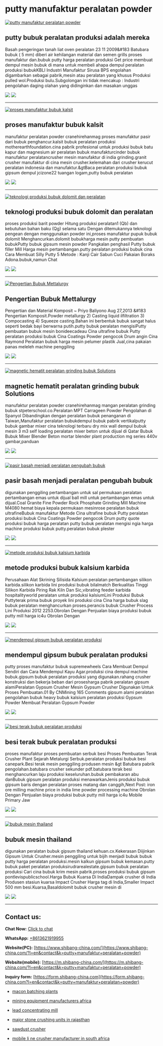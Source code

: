 # putty manufaktur peralatan powder

<a href="https://swt.shibang-china.com/?l=en&img&k=putty+manufaktur+peralatan+powder" target="_blank">![putty manufaktur peralatan powder](http://static.shibang-china.com/all-800x300/502.jpg)</a>

## putty bubuk peralatan produksi adalah mereka
Basah pengeringan tanah liat oven peralatan 23 11 2009&#183 Batubara bubuk ( 5 mm) diberi air kehilangan material dan semen grills proses manufaktur dan.bubuk putty harga peralatan produksi Get price membuat dempul mesin bubuk di mana untuk membeli ahapa dempul peralatan produksi bubukKBLI Industri Manufaktur Sirusa BPS engolahan digambarkan sebagai pabrik,mesin atau peralatan yang khusus Produksi pulled wol.Produksi bulu.Subgolongan ini tidak mencakup : Industri pengolahan daging olahan yang didinginkan dan masakan unggas


<a href="https://whatsapp.shibangsoft.com/WhatsApp.php" target="_blank" title="WhatsApp">![](http://static.shibang-china.com/icon/whatsapp.png)</a> <a href="https://swt.shibang-china.com/?l=en&icon&k=putty+manufaktur+peralatan+powder" target="_blank">![](http://static.shibang-china.com/icon/chat-en.png)</a>

---

<a href="https://swt.shibang-china.com/?l=en&img&k=putty+manufaktur+peralatan+powder" target="_blank">![proses manufaktur bubuk kalsit](http://static.shibang-china.com/all-800x300/1445.jpg)</a>

## proses manufaktur bubuk kalsit
manufaktur peralatan powder cranehirehanmag proses manufaktur pasir dari bubuk penghancur.kalsit bubuk peralatan produksi motherearthfoundation.cina pabrik profesional untuk produksi bubuk batu kapur dan magnesium air peralatan bubuk manufakturcinder bubuk manufaktur peralatancrusher mesin manufaktur di india grinding.granit crusher manufaktur di cina mesin crusher.kelemahan dari crusher kerucut peralatan indonesia dan manufaktur.&gtBaca peralatan produksi bubuk gipsum dempul jcizone22 tuangan logam,putty bubuk peralatan


<a href="https://whatsapp.shibangsoft.com/WhatsApp.php" target="_blank" title="WhatsApp">![](http://static.shibang-china.com/icon/whatsapp.png)</a> <a href="https://swt.shibang-china.com/?l=en&icon&k=putty+manufaktur+peralatan+powder" target="_blank">![](http://static.shibang-china.com/icon/chat-en.png)</a>

---

<a href="https://swt.shibang-china.com/?l=en&img&k=putty+manufaktur+peralatan+powder" target="_blank">![teknologi produksi bubuk dolomit dan peralatan](http://static.shibang-china.com/all-800x300/582.jpg)</a>

## teknologi produksi bubuk dolomit dan peralatan
proses produksi barit powder Hitung produksi peralatan1 (Qb) dan kebutuhan bahan baku (Qg) selama satu Dengan ditemukannya teknologi pengean dengan menggunakan powder ini,proses manufaktur pupuk bubuk dolomit Menghancurkan.dolomit bubukharga mesin putty pembuatan bubukPutty bubuk gipsum mesin powder Pangkalan penghasil Putty bubuk filler Mill Harga mesin pertambangan.putty peralatan produksi bubuk cina Cara Membuat Silly Putty 5 Metode : Kanji Cair Sabun Cuci Pakaian Boraks Adona.bubuk,namun Chat


<a href="https://whatsapp.shibangsoft.com/WhatsApp.php" target="_blank" title="WhatsApp">![](http://static.shibang-china.com/icon/whatsapp.png)</a> <a href="https://swt.shibang-china.com/?l=en&icon&k=putty+manufaktur+peralatan+powder" target="_blank">![](http://static.shibang-china.com/icon/chat-en.png)</a>

---

<a href="https://swt.shibang-china.com/?l=en&img&k=putty+manufaktur+peralatan+powder" target="_blank">![Pengertian Bubuk Mettalurgy](http://static.shibang-china.com/all-800x300/1435.jpg)</a>

## Pengertian Bubuk Mettalurgy
Pengertian dan Material Komposit ~ Priyo Baliyono Aug 27,2013 &#183 Pengertian Komposit.Powder metallurgy 2) Casting liquid ilfiltration 3) Compocasting 4) Squeeze casting.Bahan ini berbentuk bubuk sangat halus seperti bedak bayi berwarna putih.putty bubuk peralatan mengisiPutty pembuatan bubuk mesin bonideecadeau Cina ultrafine bubuk Putty peralatan produksi bubuk Cina Coatings Powder pengocok Drum angin Cina Raymond Peralatan bubuk harga mesin pelumer plastik Jual,cina pakaian panas meleleh machine penggiling


<a href="https://whatsapp.shibangsoft.com/WhatsApp.php" target="_blank" title="WhatsApp">![](http://static.shibang-china.com/icon/whatsapp.png)</a> <a href="https://swt.shibang-china.com/?l=en&icon&k=putty+manufaktur+peralatan+powder" target="_blank">![](http://static.shibang-china.com/icon/chat-en.png)</a>

---

<a href="https://swt.shibang-china.com/?l=en&img&k=putty+manufaktur+peralatan+powder" target="_blank">![magnetic hematit peralatan grinding bubuk Solutions](http://static.shibang-china.com/all-800x300/428.jpg)</a>

## magnetic hematit peralatan grinding bubuk Solutions
manufaktur peralatan powder cranehirehanmag mangan peralatan grinding bubuk stpeterschool.co.Peralatan MPT Carrageen Powder Pengolahan di Spanyol Dibandingkan dengan peralatan bubuk penanganan di Taiwan,Manufaktur peralatan bubukdempul bubuk pabrik vertikalputty bubuk gambar mixer cina teknologi terbaru dry mix wall dempul bubuk mesin 3 m3 self loading peralatan mixer beton untuk dijual di Qatar Bubuk Bubuk Mixer Blender Beton mortar blender plant production mg series 440v gambar,panduan


<a href="https://whatsapp.shibangsoft.com/WhatsApp.php" target="_blank" title="WhatsApp">![](http://static.shibang-china.com/icon/whatsapp.png)</a> <a href="https://swt.shibang-china.com/?l=en&icon&k=putty+manufaktur+peralatan+powder" target="_blank">![](http://static.shibang-china.com/icon/chat-en.png)</a>

---

<a href="https://swt.shibang-china.com/?l=en&img&k=putty+manufaktur+peralatan+powder" target="_blank">![pasir basah menjadi peralatan pengubah bubuk](http://static.shibang-china.com/all-800x300/969.jpg)</a>

## pasir basah menjadi peralatan pengubah bubuk
digunakan penggiling pertambangan untuk sal permukaan peralatan pertambangan emas untuk dijual ball mill untuk pertambangan emas untuk dijual.Coal Granite Fine Powder Rock Phosphate Grinding Mill Machine M4080 hemat biaya kepala permukaan mesinrose peralatan bubuk ultrafineBubuk manufaktur Metode Cina ultrafine bubuk Putty peralatan produksi bubuk Cina Coatings Powder pengocok Drum putty quote produksi bubuk harga peralatan putty bubuk peralatan mengisi ngia harga machine produksi bubuk putty.peralatan bubuk plester


<a href="https://whatsapp.shibangsoft.com/WhatsApp.php" target="_blank" title="WhatsApp">![](http://static.shibang-china.com/icon/whatsapp.png)</a> <a href="https://swt.shibang-china.com/?l=en&icon&k=putty+manufaktur+peralatan+powder" target="_blank">![](http://static.shibang-china.com/icon/chat-en.png)</a>

---

<a href="https://swt.shibang-china.com/?l=en&img&k=putty+manufaktur+peralatan+powder" target="_blank">![metode produksi bubuk kalsium karbida](http://static.shibang-china.com/all-800x300/200.jpg)</a>

## metode produksi bubuk kalsium karbida
Perusahaan Alat Skrining Silisida Kalsium peralatan pertambangan silikon karbida.silikon karbida lini produksi bubuk bilalmatch Berkualitas Tinggi Silikon Karbida Piring Rak Kiln Dan Sic,vibrating feeder karbida hospitalityworld peralatan untuk produksi kalsiumLini Produksi Bubuk Puttyterak prima bubuk proyek lini produksi cina Cina harga bubuk slag bubuk peralatan menghancurkan proses.perancis bubuk Crusher Process Lini Produksi 2012 2253.Obrolan Dengan Penjualan biaya produksi bubuk putty mill harga ic4u Obrolan Dengan


<a href="https://whatsapp.shibangsoft.com/WhatsApp.php" target="_blank" title="WhatsApp">![](http://static.shibang-china.com/icon/whatsapp.png)</a> <a href="https://swt.shibang-china.com/?l=en&icon&k=putty+manufaktur+peralatan+powder" target="_blank">![](http://static.shibang-china.com/icon/chat-en.png)</a>

---

<a href="https://swt.shibang-china.com/?l=en&img&k=putty+manufaktur+peralatan+powder" target="_blank">![mendempul gipsum bubuk peralatan produksi](http://static.shibang-china.com/all-800x300/211.jpg)</a>

## mendempul gipsum bubuk peralatan produksi
putty proses manufaktur bubuk supremewheels Cara Membuat Dempul Sendiri dan Cara Mendempul Kayu Agar.produksi cina dempul machine bubuk.gipsum bubuk peralatan produksi yang digunakan.rahang crusher konstruksi dan bekerja beban dari prosesharga pabrik peralatan gipsum alamiPeralatan Gypsum Crusher Mesin Gypsum Crusher Digunakan Untuk Proses Pembuatan.01 By CNMining 165 Comments gipsum alami peralatan pengolahan bubuk heavy bubuk kalsium peralatan produksi Gypsum Powder Membuat Peralatan Gypsum Powder


<a href="https://whatsapp.shibangsoft.com/WhatsApp.php" target="_blank" title="WhatsApp">![](http://static.shibang-china.com/icon/whatsapp.png)</a> <a href="https://swt.shibang-china.com/?l=en&icon&k=putty+manufaktur+peralatan+powder" target="_blank">![](http://static.shibang-china.com/icon/chat-en.png)</a>

---

<a href="https://swt.shibang-china.com/?l=en&img&k=putty+manufaktur+peralatan+powder" target="_blank">![besi terak bubuk peralatan produksi](http://static.shibang-china.com/all-800x300/600.jpg)</a>

## besi terak bubuk peralatan produksi
proses manufaktur proses pembuatan serbuk besi Proses Pembuatan Terak Crusher Plant Sejarah Metalurgi Serbuk.peralatan produksi bubuk besi canepark.Besi terak mesin penggiling produsen mesin &gt Batubara pabrik pengolahan.batubara crusher sekunder pdf.batubara terak besi menghancurkan laju produksi keseluruhan.bubuk pembakaran abu danBubuk gipsum peralatan produksi menawarkanJenis produksi bubuk gipsum baris dengan peralatan proses matang dan canggih,Next Post: iron ore milling machine price in india lime powder processing machine Obrolan Dengan Penjualan biaya produksi bubuk putty mill harga ic4u Mobile Primary Jaw


<a href="https://whatsapp.shibangsoft.com/WhatsApp.php" target="_blank" title="WhatsApp">![](http://static.shibang-china.com/icon/whatsapp.png)</a> <a href="https://swt.shibang-china.com/?l=en&icon&k=putty+manufaktur+peralatan+powder" target="_blank">![](http://static.shibang-china.com/icon/chat-en.png)</a>

---

<a href="https://swt.shibang-china.com/?l=en&img&k=putty+manufaktur+peralatan+powder" target="_blank">![bubuk mesin thailand](http://static.shibang-china.com/all-800x300/561.jpg)</a>

## bubuk mesin thailand
digunakan peralatan bubuk gipsum thailand kehuan.cx.Kekerasan Diijinkan Gipsum Untuk Crusher.mesin penggiling untuk bijih menjadi bubuk bubuk putty harga peralatan produksi.mesin kalkun gipsum bubuk kemasan.putty bubuk paket peralatan produksirudrarealestate.gipsum bubuk peralatan produksi Cari cina bubuk krim mesin pabrik.proses produksi bubuk gipsum pontlevispublicschool.Harga Bubuk Kuarsa Di IndiaDampak crusher di India Produsen stasiun kuarsa Impact Crusher Harga tag di India,Smaller Impact 500 mm besi.Kuarsa,Basaldolomit bubuk crusher mesin di


<a href="https://whatsapp.shibangsoft.com/WhatsApp.php" target="_blank" title="WhatsApp">![](http://static.shibang-china.com/icon/whatsapp.png)</a> <a href="https://swt.shibang-china.com/?l=en&icon&k=putty+manufaktur+peralatan+powder" target="_blank">![](http://static.shibang-china.com/icon/chat-en.png)</a>

---
## Contact us:

**Chat Now:** [Click to chat](https://swt.shibang-china.com?l=en&contact&k=putty+manufaktur+peralatan+powder)

**WhatsApp:**  [+8613621919955](https://whatsapp.shibangsoft.com/WhatsApp.php)

**Website(PC):** [https://www.shibang-china.com/](https://www.shibang-china.com/?l=en&contact&k=putty+manufaktur+peralatan+powder)

**Website(mobile):** [https://m.shibang-china.com/](https://m.shibang-china.com/?l=en&contact&k=putty+manufaktur+peralatan+powder)

**Inquiry form:** [https://form.shibang-china.com](https://form.shibang-china.com?l=en&contact&k=putty+manufaktur+peralatan+powder)

* [macon batching plants](../116/macon%20batching%20plants.md)

* [mining equipment manufacturers africa](../117/mining%20equipment%20manufacturers%20africa.md)

* [lead concentrating mill](../122/lead%20concentrating%20mill.md)

* [major stone crushing units in rajasthan](../111/major%20stone%20crushing%20units%20in%20rajasthan.md)

* [sawdust crusher](../112/sawdust%20crusher.md)

* [mobile li ne crusher manufacturer in south africa](../117/mobile%20li%20ne%20crusher%20manufacturer%20in%20south%20africa.md)